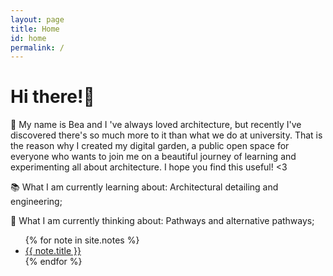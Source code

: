 ```yaml
---
layout: page
title: Home
id: home
permalink: /
---
```


# Hi there!🌷

👋 My name is Bea and I 've always loved architecture, but recently I've discovered there's so much more to it than what we do at university. That is the reason why I created my digital garden, a public open space for everyone who wants to join me on a beautiful journey of learning and experimenting all about architecture. I hope you find this useful! <3

📚 What I am currently learning about: Architectural detailing and engineering;

💭 What I am currently thinking about: Pathways and alternative pathways;

<ul>
  {% for note in site.notes %}
    <li>
      <a href="{{ note.url }}" class="internal-link">{{ note.title }}</a>
    </li>
  {% endfor %}
</ul>